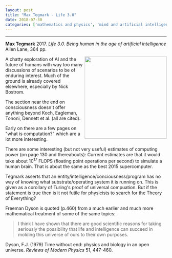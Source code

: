```yaml
---
layout: post
title: "Max Tegmark - Life 3.0"
date: 2018-07-30
categories: ['mathematics and physics', 'mind and artificial intelligence']
---
```



***
<b>Max Tegmark</b> 2017. _Life 3.0.  Being human in the age of artificial intelligence_  Allen Lane, 364 pp. 

<img align="right" width="256" src="https://www.penguin.co.uk/content/dam/catalogue/pim/editions/423/9780141981802/cover.jpg.rendition.460.707.png" alt="">

A chatty exploration of AI and the future of humans with way too many discussions of scenarios to be of enduring interest.  Much of the ground is already covered elsewhere, especially by Nick Bostrom.

The section near the end on consciousness doesn't offer anything beyond Koch, Eagleman, Tononi, Dennett et al. (all are cited).

Early on there are a few pages on "what is computation?" which are a lot more interesting.

There are some interesting (but not very useful) estimates of computing power (on page 130 and thereabouts):
Current estimates are that it would take about 10<sup>17</sup> FLOPS (floating point operations per second) to simulate a human brain.  That is about the same as the best 2015 supercomputer.

Tegmark asserts that an entity/intelligence/conciousness/program has no way of knowing what substrate/operating system it is running on.  This is given as a corollary of Turing's proof of universal compuation. But if the statement is true then is it not futile for physicists to search for the Theory of Everything? 

Freeman Dyson is quoted (p.460) from a much earlier and much more mathematical treatment of some of the same topics:
> I think I have shown that there are good scientific reasons for taking seriously the possibility that life and intelligence 
> can succeed in molding this universe of ours to their own purposes.

Dyson, F.J. (1979) Time without end: physics and biology in an open universe. _Reviews of Modern Physics_ 51, 447-460. 
